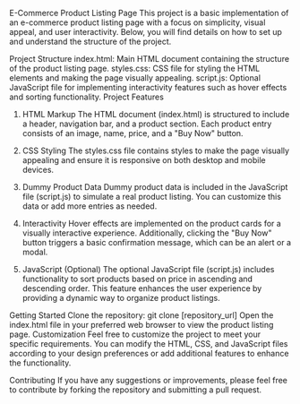 
E-Commerce Product Listing Page
This project is a basic implementation of an e-commerce product listing page with a focus on simplicity, visual appeal, and user interactivity. Below, you will find details on how to set up and understand the structure of the project.

Project Structure
index.html: Main HTML document containing the structure of the product listing page.
styles.css: CSS file for styling the HTML elements and making the page visually appealing.
script.js: Optional JavaScript file for implementing interactivity features such as hover effects and sorting functionality.
Project Features
1. HTML Markup
The HTML document (index.html) is structured to include a header, navigation bar, and a product section. Each product entry consists of an image, name, price, and a "Buy Now" button.

2. CSS Styling
The styles.css file contains styles to make the page visually appealing and ensure it is responsive on both desktop and mobile devices.

3. Dummy Product Data
Dummy product data is included in the JavaScript file (script.js) to simulate a real product listing. You can customize this data or add more entries as needed.

4. Interactivity
Hover effects are implemented on the product cards for a visually interactive experience. Additionally, clicking the "Buy Now" button triggers a basic confirmation message, which can be an alert or a modal.

5. JavaScript (Optional)
The optional JavaScript file (script.js) includes functionality to sort products based on price in ascending and descending order. This feature enhances the user experience by providing a dynamic way to organize product listings.

Getting Started
Clone the repository: git clone [repository_url]
Open the index.html file in your preferred web browser to view the product listing page.
Customization
Feel free to customize the project to meet your specific requirements. You can modify the HTML, CSS, and JavaScript files according to your design preferences or add additional features to enhance the functionality.

Contributing
If you have any suggestions or improvements, please feel free to contribute by forking the repository and submitting a pull request.
